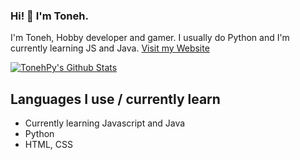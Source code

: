 ### Hi! 👋 I'm Toneh.

I'm Toneh, Hobby developer and gamer.
I usually do Python and I'm currently learning JS and Java.
[Visit my Website](https://toneh.de/)

[![TonehPy's Github Stats](https://github-readme-stats.vercel.app/api?username=TonehPy)](https://github.com/anuraghazra/github-readme-stats)

## Languages I use / currently learn
* Currently learning Javascript and Java
* Python
* HTML, CSS
